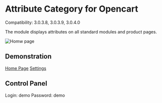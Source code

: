 # Attribute Category for Opencart

Compatibility: 3.0.3.8, 3.0.3.9, 3.0.4.0

The module displays attributes on all standard modules and product pages.

![Homw page](https://github.com/seregin-pro/AttributeCategory/screenshots/001.png)

## Demonstration
[Home Page](https://demo.zettatech.ru/) [Settings](https://demo.zettatech/admin/index.php?route=extension/module/attribute_category) 

## Control Panel

Login: demo
Password: demo
